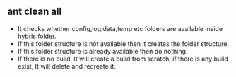## ant clean all
- It checks whether config,log,data,temp etc folders are available inside hybris folder.
- If this folder structure is not available then it creates the folder structure.
- If this folder structure is already available then do nothing.
- If there is no build, It will create a build from scratch, if there is any build exist, It will delete and recreate it.
